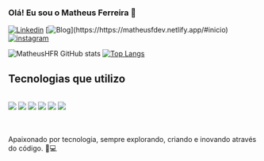 

### Olá! Eu sou o Matheus Ferreira 👋

[![Linkedin](https://img.shields.io/badge/LinkedIn-0077B5?style=for-the-badge&logo=linkedin&logoColor=white)](https://https:/www.linkedin.com/in/matheushfr)
[![Blog](https://img.shields.io/website-up-Matheusfdev.netlify.app-green-red/http/cv.lbesson.qc.to.svgSite:)](https://https://matheusfdev.netlify.app/#inicio)
[![instagram](https://img.shields.io/badge/Instagram-E4405F?style=for-the-badge&logo=instagram&logoColor=white)](https://https://www.instagram.com/matheus_hfr)

![MatheusHFR GitHub stats](https://github-readme-stats.vercel.app/api?username=Matheus&show_icons=true&theme=dracula)
[![Top Langs](https://github-readme-stats.vercel.app/api/top-langs/?username=MatheusHFR)](https://github.com/MatheusHFR/github-readme-stats)


## Tecnologias que utilizo

<div style="display: inline_block"><br>
<img alig="center"src="https://img.shields.io/badge/HTML-239120?style=for-the-badge&logo=html5&logoColor=white">
<img alig="center"src="https://img.shields.io/badge/JavaScript-323330?style=for-the-badge&logo=javascript&logoColor=F7DF1E">
<img alig="center"src="https://img.shields.io/badge/CSS-239120?&style=for-the-badge&logo=css3&logoColor=white">
<img alig="center"src="https://img.shields.io/badge/React-20232A?style=for-the-badge&logo=react&logoColor=61DAFB">
<img alig="center"src="https://img.shields.io/badge/Wordpress-21759B?style=for-the-badge&logo=wordpress&logoColor=white">
<img alig="center"src="https://img.shields.io/badge/GIT-E44C30?style=for-the-badge&logo=git&logoColor=white">
</div><br><br>

Apaixonado por tecnologia, sempre explorando, criando e inovando através do código. 🚀💻


